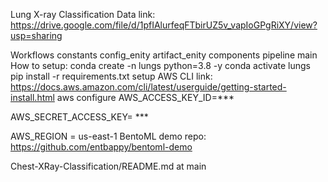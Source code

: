 Lung X-ray Classification Data link: https://drive.google.com/file/d/1pfIAlurfeqFTbirUZ5v_vapIoGPgRiXY/view?usp=sharing

Workflows constants config_enity artifact_enity components pipeline main How to setup: conda create -n lungs python=3.8 -y conda activate lungs pip install -r requirements.txt setup AWS CLI link: https://docs.aws.amazon.com/cli/latest/userguide/getting-started-install.html aws configure AWS_ACCESS_KEY_ID=***

AWS_SECRET_ACCESS_KEY= ***

AWS_REGION = us-east-1 BentoML demo repo: https://github.com/entbappy/bentoml-demo

Chest-XRay-Classification/README.md at main